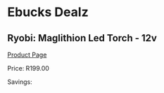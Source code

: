 
# Ebucks Dealz
## Ryobi: Maglithion Led Torch - 12v
[Product Page](https://www.ebucks.com/web/shop/productSelected.do?prodId=1161821285&catId=714962196)

Price: R199.00

Savings: 


	